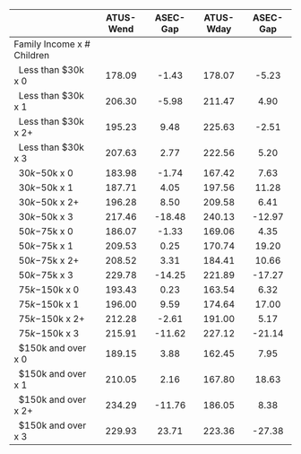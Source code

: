 
|                      |    ATUS-Wend |     ASEC-Gap |    ATUS-Wday |     ASEC-Gap |
| -------------------- | :----------: | :----------: | :----------: | :----------: |
| Family Income x # Children |              |              |              |              |
| &nbsp;&nbsp;Less than $30k x 0 |       178.09 |        -1.43 |       178.07 |        -5.23 |
| &nbsp;&nbsp;Less than $30k x 1 |       206.30 |        -5.98 |       211.47 |         4.90 |
| &nbsp;&nbsp;Less than $30k x 2+ |       195.23 |         9.48 |       225.63 |        -2.51 |
| &nbsp;&nbsp;Less than $30k x 3 |       207.63 |         2.77 |       222.56 |         5.20 |
| &nbsp;&nbsp;$30k-$50k x 0 |       183.98 |        -1.74 |       167.42 |         7.63 |
| &nbsp;&nbsp;$30k-$50k x 1 |       187.71 |         4.05 |       197.56 |        11.28 |
| &nbsp;&nbsp;$30k-$50k x 2+ |       196.28 |         8.50 |       209.58 |         6.41 |
| &nbsp;&nbsp;$30k-$50k x 3 |       217.46 |       -18.48 |       240.13 |       -12.97 |
| &nbsp;&nbsp;$50k-$75k x 0 |       186.07 |        -1.33 |       169.06 |         4.35 |
| &nbsp;&nbsp;$50k-$75k x 1 |       209.53 |         0.25 |       170.74 |        19.20 |
| &nbsp;&nbsp;$50k-$75k x 2+ |       208.52 |         3.31 |       184.41 |        10.66 |
| &nbsp;&nbsp;$50k-$75k x 3 |       229.78 |       -14.25 |       221.89 |       -17.27 |
| &nbsp;&nbsp;$75k-$150k x 0 |       193.43 |         0.23 |       163.54 |         6.32 |
| &nbsp;&nbsp;$75k-$150k x 1 |       196.00 |         9.59 |       174.64 |        17.00 |
| &nbsp;&nbsp;$75k-$150k x 2+ |       212.28 |        -2.61 |       191.00 |         5.17 |
| &nbsp;&nbsp;$75k-$150k x 3 |       215.91 |       -11.62 |       227.12 |       -21.14 |
| &nbsp;&nbsp;$150k and over x 0 |       189.15 |         3.88 |       162.45 |         7.95 |
| &nbsp;&nbsp;$150k and over x 1 |       210.05 |         2.16 |       167.80 |        18.63 |
| &nbsp;&nbsp;$150k and over x 2+ |       234.29 |       -11.76 |       186.05 |         8.38 |
| &nbsp;&nbsp;$150k and over x 3 |       229.93 |        23.71 |       223.36 |       -27.38 |

